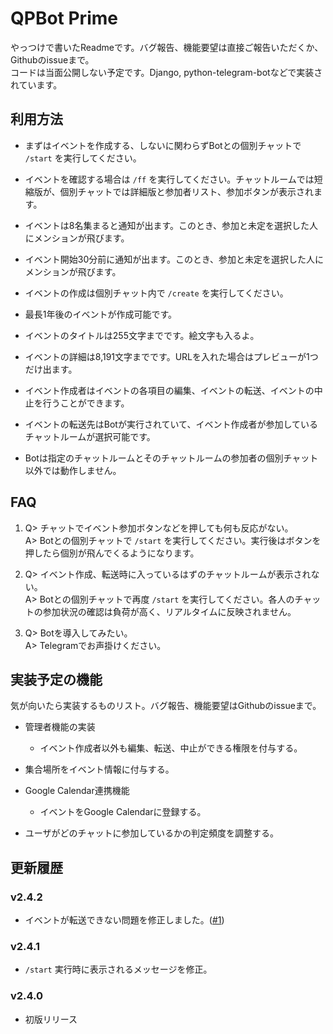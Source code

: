# QPBot Prime

やっつけで書いたReadmeです。バグ報告、機能要望は直接ご報告いただくか、Githubのissueまで。 \
コードは当面公開しない予定です。Django, python-telegram-botなどで実装されています。

## 利用方法

- まずはイベントを作成する、しないに関わらずBotとの個別チャットで ```/start``` を実行してください。

- イベントを確認する場合は ```/ff``` を実行してください。チャットルームでは短縮版が、個別チャットでは詳細版と参加者リスト、参加ボタンが表示されます。

- イベントは8名集まると通知が出ます。このとき、参加と未定を選択した人にメンションが飛びます。

- イベント開始30分前に通知が出ます。このとき、参加と未定を選択した人にメンションが飛びます。

- イベントの作成は個別チャット内で ```/create``` を実行してください。

- 最長1年後のイベントが作成可能です。

- イベントのタイトルは255文字までです。絵文字も入るよ。

- イベントの詳細は8,191文字までです。URLを入れた場合はプレビューが1つだけ出ます。

- イベント作成者はイベントの各項目の編集、イベントの転送、イベントの中止を行うことができます。

- イベントの転送先はBotが実行されていて、イベント作成者が参加しているチャットルームが選択可能です。

- Botは指定のチャットルームとそのチャットルームの参加者の個別チャット以外では動作しません。

## FAQ

1. Q> チャットでイベント参加ボタンなどを押しても何も反応がない。 \
   A> Botとの個別チャットで ```/start``` を実行してください。実行後はボタンを押したら個別が飛んでくるようになります。

2. Q> イベント作成、転送時に入っているはずのチャットルームが表示されない。 \
   A> Botとの個別チャットで再度 ```/start``` を実行してください。各人のチャットの参加状況の確認は負荷が高く、リアルタイムに反映されません。

3. Q> Botを導入してみたい。 \
   A> Telegramでお声掛けください。

## 実装予定の機能

気が向いたら実装するものリスト。バグ報告、機能要望はGithubのissueまで。

- 管理者機能の実装
  - イベント作成者以外も編集、転送、中止ができる権限を付与する。

- 集合場所をイベント情報に付与する。

- Google Calendar連携機能
  - イベントをGoogle Calendarに登録する。

- ユーザがどのチャットに参加しているかの判定頻度を調整する。

## 更新履歴

### v2.4.2

- イベントが転送できない問題を修正しました。([#1](../../issues/1))

### v2.4.1

- ```/start``` 実行時に表示されるメッセージを修正。

### v2.4.0

- 初版リリース
